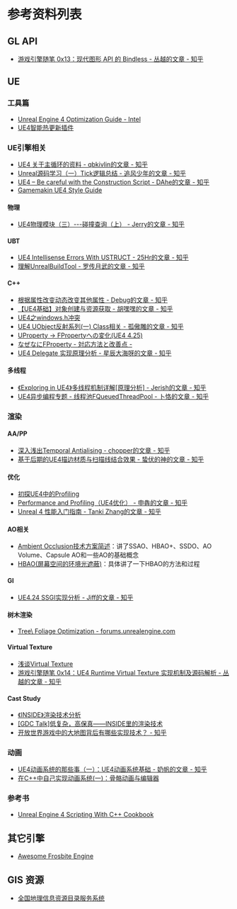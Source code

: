 # 参考资料列表

## GL API
* [游戏引擎随笔 0x13：现代图形 API 的 Bindless - 丛越的文章 - 知乎](https://zhuanlan.zhihu.com/p/136449475)

## UE
### 工具篇
* [Unreal Engine 4 Optimization Guide - Intel](https://software.intel.com/content/www/us/en/develop/articles/unreal-engine-4-optimization-tutorial-part-1.html)
* [UE4智能热更新插件](https://zhuanlan.zhihu.com/p/179304693)

### UE引擎相关
* [UE4 关于主循环的资料 - qbkivlin的文章 - 知乎](https://zhuanlan.zhihu.com/p/225465983)
* [Unreal源码学习（一）Tick逻辑总结 - 追风少年的文章 - 知乎](https://zhuanlan.zhihu.com/p/263564514)
* [UE4 – Be careful with the Construction Script - DAhe的文章 - 知乎](https://zhuanlan.zhihu.com/p/68398185)
* [Gamemakin UE4 Style Guide](https://github.com/Allar/ue4-style-guide)

#### 物理
* [UE4物理模块（三）---碰撞查询（上） - Jerry的文章 - 知乎](https://zhuanlan.zhihu.com/p/60840943)

#### UBT
* [UE4 Intellisense Errors With USTRUCT - 25Hr的文章 - 知乎](https://zhuanlan.zhihu.com/p/75004518)
* [理解UnrealBuildTool - 罗传月武的文章 - 知乎](https://zhuanlan.zhihu.com/p/57186557)

#### C++
* [根据属性改变动态改变其他属性 - Debug的文章 - 知乎](https://zhuanlan.zhihu.com/p/63195899)
* [【UE4基础】对象创建与资源获取 - 胡嘿嘿的文章 - 知乎](https://zhuanlan.zhihu.com/p/99327373)
* [UE4之windows.h冲突](https://blog.csdn.net/g0415shenw/article/details/108219820)
* [UE4 UObject反射系列(一) Class相关 - 孤傲雕的文章 - 知乎](https://zhuanlan.zhihu.com/p/75533335)
* [UProperty -> FPropertyへの変化(UE4 4.25)](https://www.ayumax.net/entry/2020/03/22/144226)
* [なぜなにFProperty - 対応方法と改善点 -](https://www.youtube.com/watch?v=tqzJSVrnqgY)
* [UE4 Delegate 实现原理分析 - 星辰大海呀的文章 - 知乎](https://zhuanlan.zhihu.com/p/165126317)

#### 多线程
* [《Exploring in UE4》多线程机制详解[原理分析] - Jerish的文章 - 知乎](https://zhuanlan.zhihu.com/p/38881269)
* [UE4异步编程专题 - 线程池FQueuedThreadPool - 卜恪的文章 - 知乎](https://zhuanlan.zhihu.com/p/62364309)

### 渲染

#### AA/PP
* [深入浅出Temporal Antialising - chopper的文章 - 知乎](https://zhuanlan.zhihu.com/p/142922246)
* [基于后期的UE4描边材质与扫描线结合效果 - 蛰伏的神的文章 - 知乎](https://zhuanlan.zhihu.com/p/94146313)

#### 优化
* [初探UE4中的Profiling](https://blog.ch-wind.com/ue4-profiling-preview/)
* [Performance and Profiling（UE4优化） - 申犇的文章 - 知乎](https://zhuanlan.zhihu.com/p/36434616)
* [Unreal 4 性能入门指南 - Tanki Zhang的文章 - 知乎](https://zhuanlan.zhihu.com/p/36851846)

#### AO相关
* [Ambient Occlusion技术方案简述](https://www.jianshu.com/p/7d0704442306)：讲了SSAO、HBAO+、SSDO、AO Volume、Capsule AO和一些AO的基础概念
* [HBAO(屏幕空间的环境光遮蔽)](https://zhuanlan.zhihu.com/p/103683536)：具体讲了一下HBAO的方法和过程

#### GI
* [UE4.24 SSGI实现分析 - Jiff的文章 - 知乎](https://zhuanlan.zhihu.com/p/97886108)

#### 树木渲染
* [Tree\ Foliage Optimization - forums.unrealengine.com](https://forums.unrealengine.com/development-discussion/rendering/1630394-tree-foliage-optimization)

#### Virtual Texture
* [浅谈Virtual Texture](https://zhuanlan.zhihu.com/p/138484024)
* [游戏引擎随笔 0x14：UE4 Runtime Virtual Texture 实现机制及源码解析 - 丛越的文章 - 知乎](https://zhuanlan.zhihu.com/p/143709152)

#### Cast Study
* [《INSIDE》渲染技术分析](https://zhuanlan.zhihu.com/p/161426816)
* [[GDC Talk]低复杂，高保真——INSIDE里的渲染技术](https://zhuanlan.zhihu.com/p/161367110)
* [开放世界游戏中的大地图背后有哪些实现技术？ - 知乎](https://www.zhihu.com/question/26538198)

### 动画
* [UE4动画系统的那些事（一）：UE4动画系统基础 - 奶帆的文章 - 知乎](https://zhuanlan.zhihu.com/p/62401630)
* [在C++中自己实现动画系统(一)：骨骼动画与编辑器](https://www.gameres.com/478091.html)

### 参考书
* [Unreal Engine 4 Scripting With C++ Cookbook](https://kupdf.net/download/unreal-engine-4-scripting-with-c-cookbook_58a4b8f16454a76e72b1e914_pdf)

## 其它引擎
* [Awesome Frosbite Engine](https://github.com/mc-gulu/dev-awesomenesses/blob/master/awesome-frostbite-engine.md)

## GIS 资源
* [全国地理信息资源目录服务系统](https://www.webmap.cn/main.do?method=index)
